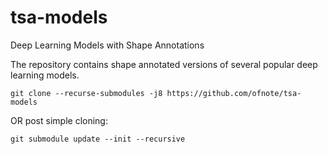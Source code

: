 # tsa-models
Deep Learning Models with Shape Annotations


The repository contains shape annotated versions of several popular deep learning models.

```
git clone --recurse-submodules -j8 https://github.com/ofnote/tsa-models
```

OR post simple cloning:

```
git submodule update --init --recursive
```
